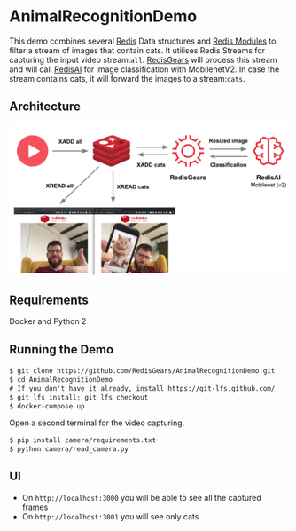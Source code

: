 # AnimalRecognitionDemo

This demo combines several [Redis](https://redis.io) Data structures and [Redis Modules](https://redis.io/topics/modules-intro) to filter a stream of images that contain cats.  It utilises Redis Streams for capturing the input video stream:`all`.  [RedisGears](https://oss.redislabs.com/redisgears/) will process this stream and will call [RedisAI](https://oss.redislabs.com/redisai/) for image classification with MobilenetV2.  In case the stream contains cats, it will forward the images to a  stream:`cats`.

## Architecture
![Architecture](/architecture.png)


## Requirements
Docker and Python 2

## Running the Demo
```
$ git clone https://github.com/RedisGears/AnimalRecognitionDemo.git
$ cd AnimalRecognitionDemo
# If you don't have it already, install https://git-lfs.github.com/
$ git lfs install; git lfs checkout
$ docker-compose up
```
Open a second terminal for the video capturing.
```
$ pip install camera/requirements.txt
$ python camera/read_camera.py
```

## UI
* On `http://localhost:3000` you will be able to see all the captured frames
* On `http://localhost:3001` you will see only cats
